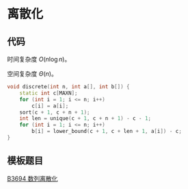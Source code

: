 # 离散化

## 代码

时间复杂度 $O(n \log n)$。

空间复杂度 $\Theta(n)$。

```cpp
void discrete(int n, int a[], int b[]) {
    static int c[MAXN];
    for (int i = 1; i <= n; i++)
        c[i] = a[i];
    sort(c + 1, c + n + 1);
    int len = unique(c + 1, c + n + 1) - c - 1;
    for (int i = 1; i <= n; i++)
        b[i] = lower_bound(c + 1, c + len + 1, a[i]) - c;
}
```

## 模板题目

[B3694 数列离散化](https://www.luogu.com.cn/problem/B3694)